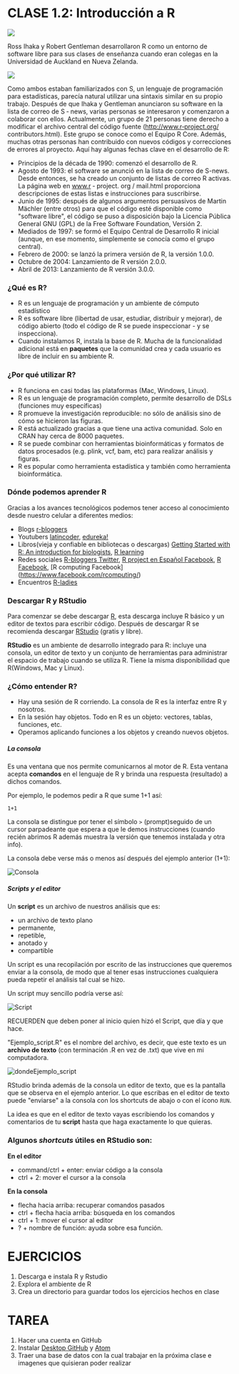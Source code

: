 # CLASE 1.2: Introducción a R

![](../Imagenes/Creadores-de-R-Software-Robert-Gentleman-y-Ross-Ihaka.png)

Ross Ihaka y Robert Gentleman desarrollaron R como un entorno de software libre para sus clases de enseñanza cuando eran colegas en la Universidad de Auckland en Nueva Zelanda.

![](../Imagenes/university-of-auckland-nz.png)

Como ambos estaban familiarizados con S, un lenguaje de programación para estadísticas, parecía natural utilizar una sintaxis similar en su propio trabajo. Después de que Ihaka y Gentleman anunciaron su software en la lista de correo de S ‐ news, varias personas se interesaron y comenzaron a colaborar con ellos.
Actualmente, un grupo de 21 personas tiene derecho a modificar el archivo central del código fuente (http://www.r‐project.org/ contributors.html). Este grupo se conoce como el Equipo R Core. Además, muchas otras personas han contribuido con nuevos códigos y correcciones de errores al proyecto.
Aquí hay algunas fechas clave en el desarrollo de R:

* Principios de la década de 1990: comenzó el desarrollo de R.
* Agosto de 1993: el software se anunció en la lista de correo de S-news. Desde entonces, se ha creado un conjunto de listas de correo R activas. La página web en www.r ‐ project. org / mail.html proporciona descripciones
de estas listas e instrucciones para suscribirse.
* Junio ​​de 1995: después de algunos argumentos persuasivos de Martin Mächler (entre otros) para que el código esté disponible como "software libre", el código se puso a disposición bajo la Licencia Pública General GNU (GPL) de la Free Software Foundation, Versión 2.
* Mediados de 1997: se formó el Equipo Central de Desarrollo R inicial (aunque, en ese momento, simplemente se conocía como el grupo central).
* Febrero de 2000: se lanzó la primera versión de R, la versión 1.0.0.
* Octubre de 2004: Lanzamiento de R versión 2.0.0.
* Abril de 2013: Lanzamiento de R versión 3.0.0.



### ¿Qué es R?

* R es un lenguaje de programación y un ambiente de cómputo estadístico
* R es software libre (libertad de usar, estudiar, distribuir y mejorar), de código abierto (todo el código de R se puede inspeccionar - y se inspecciona).
* Cuando instalamos R, instala la base de R. Mucha de la funcionalidad adicional está en **paquetes** que la comunidad crea y cada usuario es libre de incluir en su ambiente R.

### ¿Por qué utilizar R?
* R funciona en casi todas las plataformas (Mac, Windows, Linux).
* R es un lenguaje de programación completo, permite desarrollo de DSLs (funciones muy específicas)
* R promueve la investigación reproducible: no sólo de análisis sino de cómo se hicieron las figuras.
* R está actualizado gracias a que tiene una activa comunidad. Solo en CRAN hay cerca de 8000 paquetes.
* R se puede combinar con herramientas bioinformáticas y formatos de datos procesados (e.g. plink, vcf, bam, etc) para realizar análisis y figuras.
* R es popular como herramienta estadística y también como herramienta bioinformática.

### Dónde podemos aprender R

Gracias a los avances tecnológicos podemos tener acceso al conocimiento desde nuestro celular a diferentes medios:

* Blogs [r-bloggers](https://www.r-bloggers.com)
* Youtubers [latincoder](https://www.youtube.com/watch?v=S9u8JGJr2OY), [edureka!](https://www.youtube.com/watch?v=fDRa82lxzaU)
* Libros(vieja y confiable en bibliotecas o descargas) [Getting Started with R: An introduction for biologists](https://www.amazon.es/Getting-Started-R-introduction-biologists/dp/0199601623), [R learning](https://www.amazon.es/Learning-R-Richard-Cotton/dp/1449357105/ref=sr_1_8?s=foreign-books&ie=UTF8&qid=1530909258&sr=1-8&keywords=R+programming)
* Redes sociales [R-bloggers Twitter](https://twitter.com/rbloggers?lang=es), [R project en Español Facebook](https://www.facebook.com/groups/rprojectsp/about/), [R Facebook](https://www.facebook.com/Rprogrammingfun/), [R computing Facebook] (https://www.facebook.com/rcomputing/)
* Encuentros [R-ladies](https://www.meetup.com/es/rladiescdmx/)



### Descargar R y RStudio

Para comenzar se debe descargar [R](https://cran.r-project.org), esta descarga incluye R básico y un editor de textos para escribir código. Después de descargar R se recomienda descargar [RStudio](https://www.rstudio.com/products/rstudio/download/) (gratis y libre).

**RStudio** es un ambiente de desarrollo integrado para R: incluye una consola, un editor de texto y un conjunto de herramientas para administrar el espacio de trabajo cuando se  utiliza R. Tiene la misma disponibilidad que R(Windows, Mac y Linux).


### ¿Cómo entender R?
* Hay una sesión de R corriendo. La consola de R es la interfaz entre R y nosotros.
* En la sesión hay objetos. Todo en R es un objeto: vectores, tablas,  funciones, etc.
* Operamos aplicando funciones a los objetos y creando nuevos objetos.

##### La consola
Es una ventana que nos permite comunicarnos al motor de R. Esta ventana acepta **comandos** en el lenguaje de R y brinda una respuesta (resultado) a dichos comandos.


Por ejemplo, le podemos pedir a R que sume 1+1 así:

```
1+1
```    

La consola se distingue por tener el símbolo `>` (prompt)seguido de un cursor parpadeante que espera a que le demos instrucciones (cuando recién abrimos R además muestra la versión que tenemos instalada y otra info).

La consola debe verse más o menos así después del ejemplo anterior (1+1):

![Consola](Consola.PNG)


##### Scripts y el editor

Un **script** es un archivo de nuestros análisis que es:

* un archivo de texto plano
* permanente,
* repetible,
* anotado y
* compartible


Un script es una recopilación por escrito de las instrucciones que queremos enviar a la consola, de modo que al tener esas instrucciones cualquiera pueda repetir el análisis tal cual se hizo.

Un script muy sencillo podría verse así:

![Script](Script.PNG)


RECUERDEN que deben poner al inicio quien hizó el Script, que día y que hace.

"Ejemplo_script.R" es el nombre del archivo, es decir, que este texto es un **archivo de texto** (con terminación .R en vez de .txt) que vive en mi computadora.

![dondeEjemplo_script](dondeEjemplo_script.PNG)

RStudio brinda además de la consola un editor de texto, que es la pantalla que se observa en el ejemplo anterior. Lo que escribas en el editor de texto puede "enviarse" a la consola con los shortcuts de abajo o con el ícono `RUN`.

La idea es que en el editor de texto vayas escribiendo los comandos y comentarios de tu **script** hasta que haga exactamente lo que quieras.


### Algunos _shortcuts_ útiles en RStudio son:

**En el editor**  

* command/ctrl + enter: enviar código a la consola  
* ctrl + 2: mover el cursor a la consola

**En la consola**  

* flecha hacia arriba: recuperar comandos pasados  
* ctrl + flecha hacia arriba: búsqueda en los comandos  
* ctrl + 1: mover el cursor al editor  
* ? + nombre de función: ayuda sobre esa función.



# EJERCICIOS

1. Descarga e instala R y Rstudio
2. Explora el ambiente de R
3. Crea un directorio para guardar todos los ejercicios hechos en clase

# TAREA
1. Hacer una cuenta en GitHub
2. Instalar [Desktop GitHub](https://desktop.github.com/) y [Atom](https://atom.io/)
3. Traer una base de datos con la cual trabajar en la próxima clase e imagenes que quisieran poder realizar
